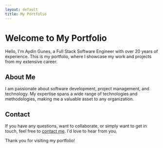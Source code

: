 ```yaml
---
layout: default
title: My Portfolio
---
```


# Welcome to My Portfolio

Hello, I'm Aydin Gunes, a Full Stack Software Engineer with over 20 years of experience. This is my portfolio, where I showcase my work and projects from my extensive career.

## About Me

I am passionate about software development, project management, and technology. My expertise spans a wide range of technologies and methodologies, making me a valuable asset to any organization.
<!--
## Projects

Explore some of my featured projects:

//1. [Project 1](projects/project1.md)
//2. [Project 2](projects/project2.md)
//3. [Project 3](projects/project3.md)

Click on the project links to learn more.

## Blog

I also share my insights and experiences through my [blog](blog.md). Read about various topics related to software development, project management, and more.
-->
## Contact

If you have any questions, want to collaborate, or simply want to get in touch, feel free to [contact me](contact.md). I'd love to hear from you.

Thank you for visiting my portfolio!

